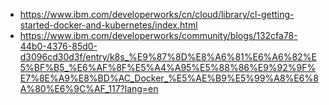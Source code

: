 * https://www.ibm.com/developerworks/cn/cloud/library/cl-getting-started-docker-and-kubernetes/index.html
* https://www.ibm.com/developerworks/community/blogs/132cfa78-44b0-4376-85d0-d3096cd30d3f/entry/k8s_%E9%87%8D%E8%A6%81%E6%A6%82%E5%BF%B5_%E6%AF%8F%E5%A4%A95%E5%88%86%E9%92%9F%E7%8E%A9%E8%BD%AC_Docker_%E5%AE%B9%E5%99%A8%E6%8A%80%E6%9C%AF_117?lang=en
